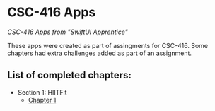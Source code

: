 # CSC-416 Apps
*CSC-416 Apps from "SwiftUI Apprentice"*

These apps were created as part of assingments for CSC-416. 
Some chapters had extra challenges added as part of an assignment.

## List of completed chapters:
* Section 1: HIITFit
  * [Chapter 1](https://github.com/quinn-brittain/csc-416-apps/edit/chapter1/)
